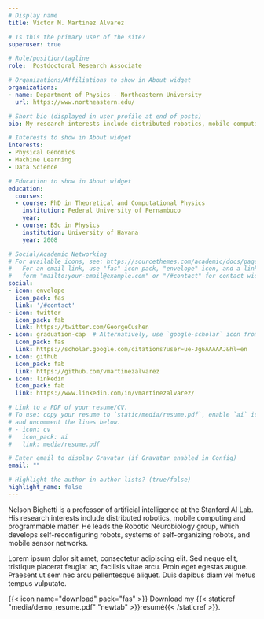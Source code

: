 ```yaml
---
# Display name
title: Victor M. Martinez Alvarez

# Is this the primary user of the site?
superuser: true

# Role/position/tagline
role:  Postdoctoral Research Associate

# Organizations/Affiliations to show in About widget
organizations:
- name: Department of Physics - Northeastern University
  url: https://www.northeastern.edu/

# Short bio (displayed in user profile at end of posts)
bio: My research interests include distributed robotics, mobile computing and programmable matter.

# Interests to show in About widget
interests:
- Physical Genomics
- Machine Learning
- Data Science

# Education to show in About widget
education:
  courses:
  - course: PhD in Theoretical and Computational Physics
    institution: Federal University of Pernambuco
    year:
  - course: BSc in Physics
    institution: University of Havana
    year: 2008

# Social/Academic Networking
# For available icons, see: https://sourcethemes.com/academic/docs/page-builder/#icons
#   For an email link, use "fas" icon pack, "envelope" icon, and a link in the
#   form "mailto:your-email@example.com" or "/#contact" for contact widget.
social:
- icon: envelope
  icon_pack: fas
  link: '/#contact'
- icon: twitter
  icon_pack: fab
  link: https://twitter.com/GeorgeCushen
- icon: graduation-cap  # Alternatively, use `google-scholar` icon from `ai` icon pack
  icon_pack: fas
  link: https://scholar.google.com/citations?user=ue-Jg6AAAAAJ&hl=en
- icon: github
  icon_pack: fab
  link: https://github.com/vmartinezalvarez
- icon: linkedin
  icon_pack: fab
  link: https://www.linkedin.com/in/vmartinezalvarez/

# Link to a PDF of your resume/CV.
# To use: copy your resume to `static/media/resume.pdf`, enable `ai` icons in `params.toml`, 
# and uncomment the lines below.
# - icon: cv
#   icon_pack: ai
#   link: media/resume.pdf

# Enter email to display Gravatar (if Gravatar enabled in Config)
email: ""

# Highlight the author in author lists? (true/false)
highlight_name: false
---
```


Nelson Bighetti is a professor of artificial intelligence at the Stanford AI Lab. His research interests include distributed robotics, mobile computing and programmable matter. He leads the Robotic Neurobiology group, which develops self-reconfiguring robots, systems of self-organizing robots, and mobile sensor networks.

Lorem ipsum dolor sit amet, consectetur adipiscing elit. Sed neque elit, tristique placerat feugiat ac, facilisis vitae arcu. Proin eget egestas augue. Praesent ut sem nec arcu pellentesque aliquet. Duis dapibus diam vel metus tempus vulputate.

{{< icon name="download" pack="fas" >}} Download my {{< staticref "media/demo_resume.pdf" "newtab" >}}resumé{{< /staticref >}}.
